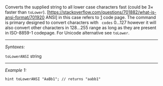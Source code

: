 Converts the supplied string to all lower case characters fast (could be 3&times; faster than `toLower`).
[https://stackoverflow.com/questions/701882/what-is-ansi-format/701920 ANSI] in this case refers to [1](https://en.wikipedia.org/wiki/ISO/IEC_8859-1|ISO-8859-) code page.
The command is primary designed to convert characters with ` codes` 0...127 however it will also convert other characters in 128...255 range as long as they are present in ISO-8859-1 codepage.
For Unicode alternative see `toLower`.


---
*Syntaxes:*

`toLowerANSI` string

---
*Example 1:*

```sqf
hint toLowerANSI "AaBb1"; // returns "aabb1"
```